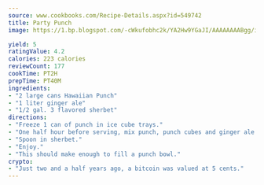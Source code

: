 ```yaml
---
source: www.cookbooks.com/Recipe-Details.aspx?id=549742
title: Party Punch
image: https://1.bp.blogspot.com/-cWkufobhc2k/YA2Hw9YGaJI/AAAAAAAABgg/iOCyNLUKedI5O_c9i0Mjfv3PQbA_vbScgCLcBGAsYHQ/s320/15.png

yield: 5
ratingValue: 4.2
calories: 223 calories
reviewCount: 177
cookTime: PT2H
prepTime: PT40M
ingredients:
- "2 large cans Hawaiian Punch"
- "1 liter ginger ale"
- "1/2 gal. 3 flavored sherbet"
directions:
- "Freeze 1 can of punch in ice cube trays."
- "One half hour before serving, mix punch, punch cubes and ginger ale in large punch bowl."
- "Spoon in sherbet."
- "Enjoy."
- "This should make enough to fill a punch bowl."
crypto:
- "Just two and a half years ago, a bitcoin was valued at 5 cents."
---
```

